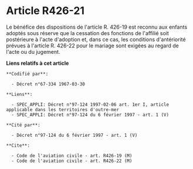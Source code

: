 # Article R426-21

Le bénéfice des dispositions de l'article R. 426-19 est reconnu aux enfants adoptés sous réserve que la cessation des
fonctions de l'affilié soit postérieure à l'acte d'adoption et, dans ce cas, les conditions d'antériorité prévues à l'article
R. 426-22 pour le mariage sont exigées au regard de l'acte ou du jugement.

**Liens relatifs à cet article**

	**Codifié par**:

	  - Décret n°67-334 1967-03-30

	**Liens**:

	  - SPEC_APPLI: Décret n°97-124 1997-02-06 art. 1er I, article applicable dans les territoires d'outre-mer
	  - SPEC_APPLI: Décret n°97-124 du 6 février 1997 - art. 1 (V)

	**Cité par**:

	  - Décret n°97-124 du 6 février 1997 - art. 1 (V)

	**Cite**:

	  - Code de l'aviation civile - art. R426-19 (M)
	  - Code de l'aviation civile - art. R426-22 (M)
